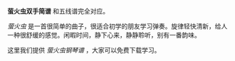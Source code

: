 

**萤火虫双手简谱** 和五线谱完全对应。

_萤火虫_ 是一首很简单的曲子，很适合初学的朋友学习弹奏。旋律轻快清新，给人一种很舒缓的感觉。闲暇时间，静下心来，静静聆听，别有一番韵味。

这里我们提供 _萤火虫钢琴谱_ ，大家可以免费下载学习。

